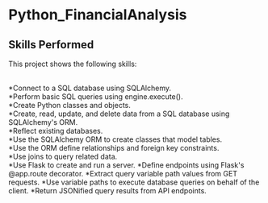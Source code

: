 # Python_FinancialAnalysis



## Skills Performed

This project shows the following skills: <br><br>

*Connect to a SQL database using SQLAlchemy.<br>
*Perform basic SQL queries using engine.execute().<br>
*Create Python classes and objects.<br>
*Create, read, update, and delete data from a SQL database using SQLAlchemy's ORM.<br>
*Reflect existing databases.<br>
*Use the SQLAlchemy ORM to create classes that model tables. <br>
*Use the ORM define relationships and foreign key constraints.<br>
*Use joins to query related data.<br>
*Use Flask to create and run a server.
*Define endpoints using Flask's @app.route decorator.
*Extract query variable path values from GET requests.
*Use variable paths to execute database queries on behalf of the client.
*Return JSONified query results from API endpoints.